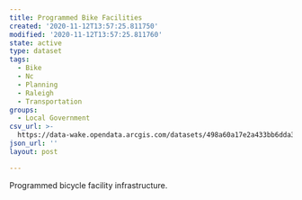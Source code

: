 ```yaml
---
title: Programmed Bike Facilities
created: '2020-11-12T13:57:25.811750'
modified: '2020-11-12T13:57:25.811760'
state: active
type: dataset
tags:
  - Bike
  - Nc
  - Planning
  - Raleigh
  - Transportation
groups:
  - Local Government
csv_url: >-
  https://data-wake.opendata.arcgis.com/datasets/498a60a17e2a433bb6dda3109201237f_6.csv?outSR=%7B%22latestWkid%22%3A2264%2C%22wkid%22%3A102719%7D
json_url: ''
layout: post

---
```

Programmed bicycle facility infrastructure.
